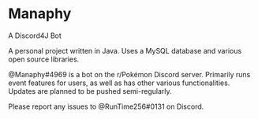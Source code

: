# Manaphy
A Discord4J Bot

A personal project written in Java. Uses a MySQL database and various open source libraries.

@Manaphy#4969 is a bot on the r/Pokémon Discord server. Primarily runs event features for users, as well as has other various functionalities. Updates are planned to be pushed semi-regularly.

Please report any issues to @RunTime256#0131 on Discord.
